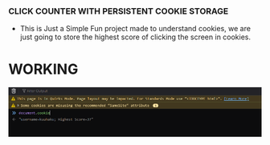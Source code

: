 ### CLICK COUNTER WITH PERSISTENT COOKIE STORAGE

- This is Just a Simple Fun project made to understand cookies, we are just going to store the highest score of clicking the screen in cookies.

# WORKING
![](https://github.com/sireeshdevaraj/click-counter-with-persistent-cookies/blob/master/assets/console.png)
